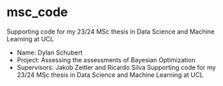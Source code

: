# msc_code
Supporting code for my 23/24 MSc thesis in Data Science and Machine Learning at UCL
- Name: Dylan Schubert
- Project: Assessing the assessments of Bayesian Optimization
- Supervisors: Jakob Zeitler and Ricardo Silva
Supporting code for my 23/24 MSc thesis in Data Science and Machine Learning at UCL

